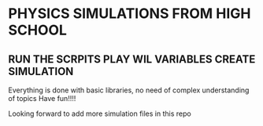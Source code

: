 # PHYSICS SIMULATIONS FROM HIGH SCHOOL
## RUN THE SCRPITS PLAY WIL VARIABLES CREATE SIMULATION
Everything is done with basic libraries, no need of complex understanding of topics 
Have fun!!!!

Looking forward to add more simulation files in this repo
